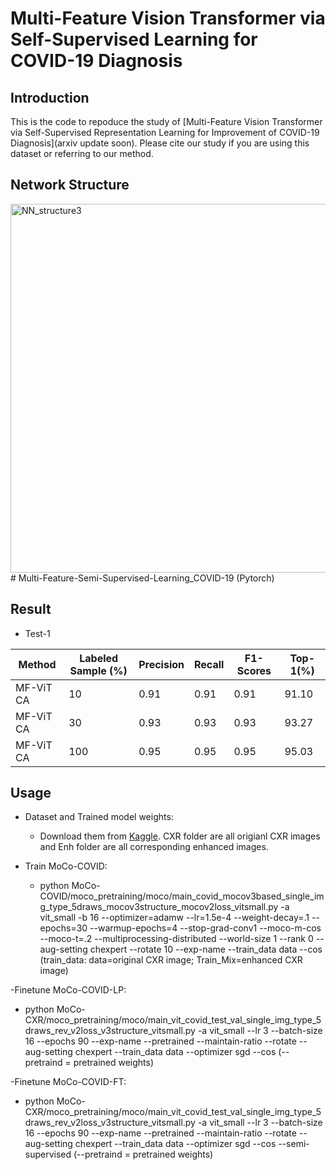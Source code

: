 # Multi-Feature Vision Transformer via Self-Supervised Learning for COVID-19 Diagnosis

## Introduction ##

This is the code to repoduce the study of [Multi-Feature Vision Transformer via Self-Supervised Representation Learning for Improvement of COVID-19 Diagnosis](arxiv update soon). Please cite our study if you are using this dataset or referring to our method.

## Network Structure ##

<img width="590" alt="NN_structure3" src="https://user-images.githubusercontent.com/31194584/181409364-27037733-80b3-4fe0-afad-1cbb36d95943.png">
# Multi-Feature-Semi-Supervised-Learning_COVID-19 (Pytorch)


## Result ##

- Test-1

Method | Labeled Sample (%) | Precision  | Recall | F1-Scores | Top-1(%)
------ | ------------------ | ---------- | ------ | --------- |-------- 
MF-ViT CA  | 10 | 0.91  | 0.91 | 0.91 | 91.10
MF-ViT CA  | 30 | 0.93  | 0.93 | 0.93 | 93.27
MF-ViT CA  | 100 | 0.95  | 0.95 | 0.95 | 95.03


## Usage ##

- Dataset and Trained model weights:
  - Download them from [Kaggle](https://www.kaggle.com/endiqq/largest-covid19-dataset?select=covid_metadata.csv). CXR folder are all origianl CXR images and Enh folder are all corresponding enhanced images. 

- Train MoCo-COVID:
  - python MoCo-COVID/moco_pretraining/moco/main_covid_mocov3based_single_img_type_5draws_mocov3structure_mocov2loss_vitsmall.py  -a vit_small -b 16 --optimizer=adamw --lr=1.5e-4 --weight-decay=.1 --epochs=30 --warmup-epochs=4  --stop-grad-conv1 --moco-m-cos --moco-t=.2 --multiprocessing-distributed --world-size 1 --rank 0 --aug-setting chexpert --rotate 10 --exp-name  --train_data data --cos  (train_data: data=original CXR image; Train_Mix=enhanced CXR image)

-Finetune MoCo-COVID-LP:
 - python MoCo-CXR/moco_pretraining/moco/main_vit_covid_test_val_single_img_type_5draws_rev_v2loss_v3structure_vitsmall.py -a vit_small --lr 3 --batch-size 16 --epochs 90 --exp-name  --pretrained  --maintain-ratio --rotate --aug-setting chexpert --train_data data --optimizer sgd --cos (--pretraind = pretrained weights)

-Finetune MoCo-COVID-FT:
 - python MoCo-CXR/moco_pretraining/moco/main_vit_covid_test_val_single_img_type_5draws_rev_v2loss_v3structure_vitsmall.py -a vit_small --lr 3 --batch-size 16 --epochs 90 --exp-name  --pretrained  --maintain-ratio --rotate --aug-setting chexpert --train_data data --optimizer sgd --cos --semi-supervised (--pretraind = pretrained weights)


